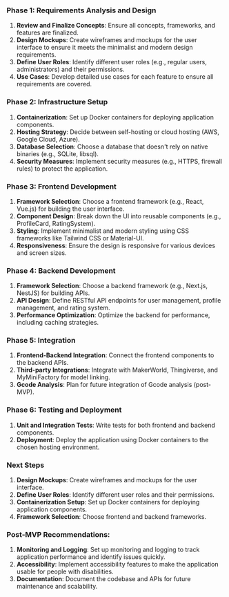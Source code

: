 ### Phase 1: Requirements Analysis and Design
1. **Review and Finalize Concepts**: Ensure all concepts, frameworks, and features are finalized.
2. **Design Mockups**: Create wireframes and mockups for the user interface to ensure it meets the minimalist and modern design requirements.
3. **Define User Roles**: Identify different user roles (e.g., regular users, administrators) and their permissions.
4. **Use Cases**: Develop detailed use cases for each feature to ensure all requirements are covered.

### Phase 2: Infrastructure Setup
1. **Containerization**: Set up Docker containers for deploying application components.
2. **Hosting Strategy**: Decide between self-hosting or cloud hosting (AWS, Google Cloud, Azure).
3. **Database Selection**: Choose a database that doesn't rely on native binaries (e.g., SQLite, libsql).
4. **Security Measures**: Implement security measures (e.g., HTTPS, firewall rules) to protect the application.

### Phase 3: Frontend Development
1. **Framework Selection**: Choose a frontend framework (e.g., React, Vue.js) for building the user interface.
2. **Component Design**: Break down the UI into reusable components (e.g., ProfileCard, RatingSystem).
3. **Styling**: Implement minimalist and modern styling using CSS frameworks like Tailwind CSS or Material-UI.
4. **Responsiveness**: Ensure the design is responsive for various devices and screen sizes.

### Phase 4: Backend Development
1. **Framework Selection**: Choose a backend framework (e.g., Next.js, NestJS) for building APIs.
2. **API Design**: Define RESTful API endpoints for user management, profile management, and rating system.
3. **Performance Optimization**: Optimize the backend for performance, including caching strategies.

### Phase 5: Integration
1. **Frontend-Backend Integration**: Connect the frontend components to the backend APIs.
2. **Third-party Integrations**: Integrate with MakerWorld, Thingiverse, and MyMiniFactory for model linking.
3. **Gcode Analysis**: Plan for future integration of Gcode analysis (post-MVP).

### Phase 6: Testing and Deployment
1. **Unit and Integration Tests**: Write tests for both frontend and backend components.
2. **Deployment**: Deploy the application using Docker containers to the chosen hosting environment.

### Next Steps
1. **Design Mockups**: Create wireframes and mockups for the user interface.
2. **Define User Roles**: Identify different user roles and their permissions.
3. **Containerization Setup**: Set up Docker containers for deploying application components.
4. **Framework Selection**: Choose frontend and backend frameworks.

### Post-MVP Recommendations:
1. **Monitoring and Logging**: Set up monitoring and logging to track application performance and identify issues quickly.
2. **Accessibility**: Implement accessibility features to make the application usable for people with disabilities.
3. **Documentation**: Document the codebase and APIs for future maintenance and scalability.
